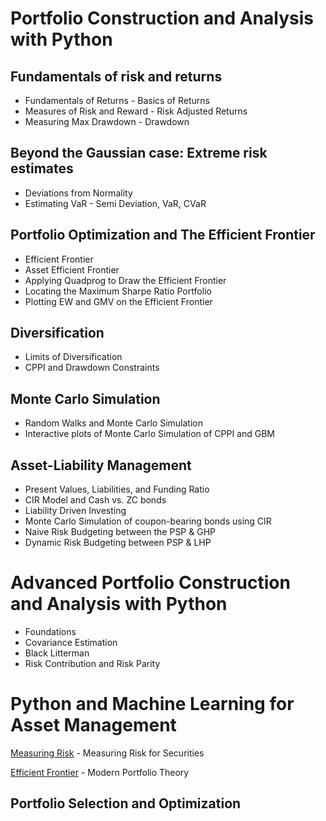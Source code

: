 
# Portfolio Construction and Analysis with Python

## Fundamentals of risk and returns

* Fundamentals of Returns - Basics of Returns
* Measures of Risk and Reward - Risk Adjusted Returns
* Measuring Max Drawdown - Drawdown

## Beyond the Gaussian case: Extreme risk estimates

* Deviations from Normality
* Estimating VaR - Semi Deviation, VaR, CVaR

## Portfolio Optimization and The Efficient Frontier

* Efficient Frontier
* Asset Efficient Frontier
* Applying Quadprog to Draw the Efficient Frontier
* Locating the Maximum Sharpe Ratio Portfolio
* Plotting EW and GMV on the Efficient Frontier

## Diversification

* Limits of Diversification
* CPPI and Drawdown Constraints

## Monte Carlo Simulation

* Random Walks and Monte Carlo Simulation
* Interactive plots of Monte Carlo Simulation of CPPI and GBM

## Asset-Liability Management

* Present Values, Liabilities, and Funding Ratio
* CIR Model and Cash vs. ZC bonds
* Liability Driven Investing 
* Monte Carlo Simulation of coupon-bearing bonds using CIR
* Naive Risk Budgeting between the PSP & GHP
* Dynamic Risk Budgeting between PSP & LHP

# Advanced Portfolio Construction and Analysis with Python

* Foundations
* Covariance Estimation
* Black Litterman
* Risk Contribution and Risk Parity


# Python and Machine Learning for Asset Management






[Measuring Risk](https://github.com/dilshodfintech/data-science) - Measuring Risk for Securities

[Efficient Frontier](https://github.com/dilshodfintech/data-science) - Modern Portfolio Theory


## Portfolio Selection and Optimization
